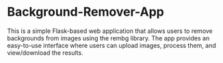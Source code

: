 # Background-Remover-App
This is a simple Flask-based web application that allows users to remove backgrounds from images using the rembg library. The app provides an easy-to-use interface where users can upload images, process them, and view/download the results.
